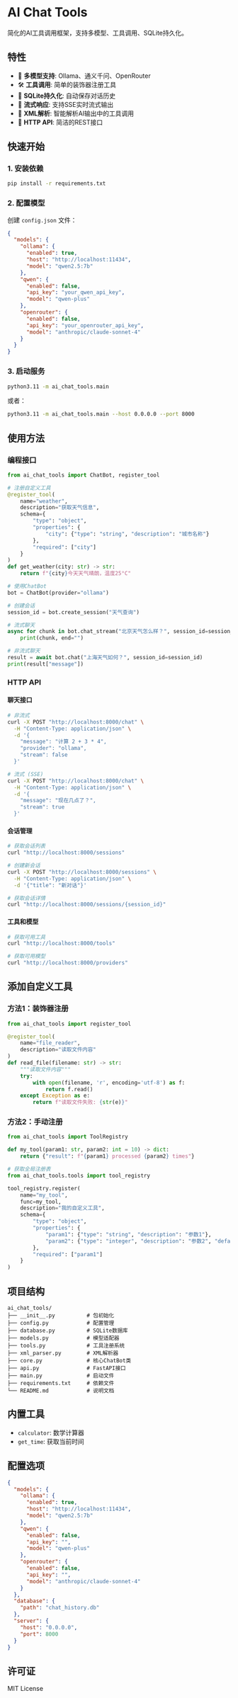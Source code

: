 # AI Chat Tools

简化的AI工具调用框架，支持多模型、工具调用、SQLite持久化。

## 特性

- 🤖 **多模型支持**: Ollama、通义千问、OpenRouter
- 🛠️ **工具调用**: 简单的装饰器注册工具
- 💾 **SQLite持久化**: 自动保存对话历史
- 🌊 **流式响应**: 支持SSE实时流式输出
- 🔧 **XML解析**: 智能解析AI输出中的工具调用
- 📡 **HTTP API**: 简洁的REST接口

## 快速开始

### 1. 安装依赖

```bash
pip install -r requirements.txt
```

### 2. 配置模型

创建 `config.json` 文件：

```json
{
  "models": {
    "ollama": {
      "enabled": true,
      "host": "http://localhost:11434",
      "model": "qwen2.5:7b"
    },
    "qwen": {
      "enabled": false,
      "api_key": "your_qwen_api_key",
      "model": "qwen-plus"
    },
    "openrouter": {
      "enabled": false,
      "api_key": "your_openrouter_api_key",
      "model": "anthropic/claude-sonnet-4"
    }
  }
}
```

### 3. 启动服务

```bash
python3.11 -m ai_chat_tools.main
```

或者：

```bash
python3.11 -m ai_chat_tools.main --host 0.0.0.0 --port 8000
```

## 使用方法

### 编程接口

```python
from ai_chat_tools import ChatBot, register_tool

# 注册自定义工具
@register_tool(
    name="weather",
    description="获取天气信息",
    schema={
        "type": "object",
        "properties": {
            "city": {"type": "string", "description": "城市名称"}
        },
        "required": ["city"]
    }
)
def get_weather(city: str) -> str:
    return f"{city}今天天气晴朗，温度25°C"

# 使用ChatBot
bot = ChatBot(provider="ollama")

# 创建会话
session_id = bot.create_session("天气查询")

# 流式聊天
async for chunk in bot.chat_stream("北京天气怎么样？", session_id=session_id):
    print(chunk, end="")

# 非流式聊天
result = await bot.chat("上海天气如何？", session_id=session_id)
print(result["message"])
```

### HTTP API

#### 聊天接口

```bash
# 非流式
curl -X POST "http://localhost:8000/chat" \
  -H "Content-Type: application/json" \
  -d '{
    "message": "计算 2 + 3 * 4",
    "provider": "ollama",
    "stream": false
  }'

# 流式 (SSE)
curl -X POST "http://localhost:8000/chat" \
  -H "Content-Type: application/json" \
  -d '{
    "message": "现在几点了？",
    "stream": true
  }'
```

#### 会话管理

```bash
# 获取会话列表
curl "http://localhost:8000/sessions"

# 创建新会话
curl -X POST "http://localhost:8000/sessions" \
  -H "Content-Type: application/json" \
  -d '{"title": "新对话"}'

# 获取会话详情
curl "http://localhost:8000/sessions/{session_id}"
```

#### 工具和模型

```bash
# 获取可用工具
curl "http://localhost:8000/tools"

# 获取可用模型
curl "http://localhost:8000/providers"
```

## 添加自定义工具

### 方法1：装饰器注册

```python
from ai_chat_tools import register_tool

@register_tool(
    name="file_reader",
    description="读取文件内容"
)
def read_file(filename: str) -> str:
    """读取文件内容"""
    try:
        with open(filename, 'r', encoding='utf-8') as f:
            return f.read()
    except Exception as e:
        return f"读取文件失败: {str(e)}"
```

### 方法2：手动注册

```python
from ai_chat_tools import ToolRegistry

def my_tool(param1: str, param2: int = 10) -> dict:
    return {"result": f"{param1} processed {param2} times"}

# 获取全局注册表
from ai_chat_tools.tools import tool_registry

tool_registry.register(
    name="my_tool",
    func=my_tool,
    description="我的自定义工具",
    schema={
        "type": "object",
        "properties": {
            "param1": {"type": "string", "description": "参数1"},
            "param2": {"type": "integer", "description": "参数2", "default": 10}
        },
        "required": ["param1"]
    }
)
```

## 项目结构

```
ai_chat_tools/
├── __init__.py          # 包初始化
├── config.py            # 配置管理
├── database.py          # SQLite数据库
├── models.py            # 模型适配器
├── tools.py             # 工具注册系统
├── xml_parser.py        # XML解析器
├── core.py              # 核心ChatBot类
├── api.py               # FastAPI接口
├── main.py              # 启动文件
├── requirements.txt     # 依赖文件
└── README.md            # 说明文档
```

## 内置工具

- `calculator`: 数学计算器
- `get_time`: 获取当前时间

## 配置选项

```json
{
  "models": {
    "ollama": {
      "enabled": true,
      "host": "http://localhost:11434",
      "model": "qwen2.5:7b"
    },
    "qwen": {
      "enabled": false,
      "api_key": "",
      "model": "qwen-plus"
    },
    "openrouter": {
      "enabled": false,
      "api_key": "",
      "model": "anthropic/claude-sonnet-4"
    }
  },
  "database": {
    "path": "chat_history.db"
  },
  "server": {
    "host": "0.0.0.0",
    "port": 8000
  }
}
```

## 许可证

MIT License 